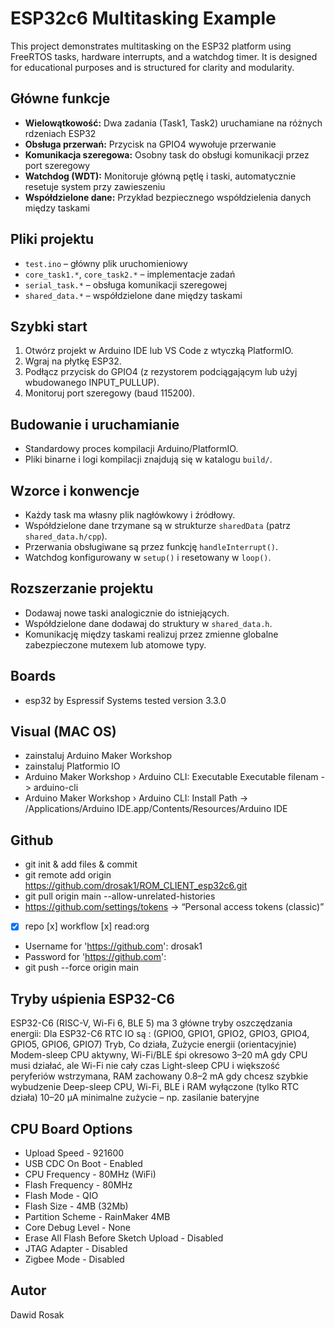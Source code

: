 # ESP32c6 Multitasking Example

This project demonstrates multitasking on the ESP32 platform using FreeRTOS tasks, hardware interrupts, and a watchdog timer. It is designed for educational purposes and is structured for clarity and modularity.

## Główne funkcje
- **Wielowątkowość:** Dwa zadania (Task1, Task2) uruchamiane na różnych rdzeniach ESP32
- **Obsługa przerwań:** Przycisk na GPIO4 wywołuje przerwanie
- **Komunikacja szeregowa:** Osobny task do obsługi komunikacji przez port szeregowy
- **Watchdog (WDT):** Monitoruje główną pętlę i taski, automatycznie resetuje system przy zawieszeniu
- **Współdzielone dane:** Przykład bezpiecznego współdzielenia danych między taskami

## Pliki projektu
- `test.ino` – główny plik uruchomieniowy
- `core_task1.*`, `core_task2.*` – implementacje zadań
- `serial_task.*` – obsługa komunikacji szeregowej
- `shared_data.*` – współdzielone dane między taskami

## Szybki start
1. Otwórz projekt w Arduino IDE lub VS Code z wtyczką PlatformIO.
2. Wgraj na płytkę ESP32.
3. Podłącz przycisk do GPIO4 (z rezystorem podciągającym lub użyj wbudowanego INPUT_PULLUP).
4. Monitoruj port szeregowy (baud 115200).

## Budowanie i uruchamianie
- Standardowy proces kompilacji Arduino/PlatformIO.
- Pliki binarne i logi kompilacji znajdują się w katalogu `build/`.

## Wzorce i konwencje
- Każdy task ma własny plik nagłówkowy i źródłowy.
- Współdzielone dane trzymane są w strukturze `sharedData` (patrz `shared_data.h/cpp`).
- Przerwania obsługiwane są przez funkcję `handleInterrupt()`.
- Watchdog konfigurowany w `setup()` i resetowany w `loop()`.

## Rozszerzanie projektu
- Dodawaj nowe taski analogicznie do istniejących.
- Współdzielone dane dodawaj do struktury w `shared_data.h`.
- Komunikację między taskami realizuj przez zmienne globalne zabezpieczone mutexem lub atomowe typy.


## Boards
- esp32 by Espressif Systems tested version 3.3.0

## Visual (MAC OS)
- zainstaluj Arduino Maker Workshop
- zainstaluj Platformio IO
- Arduino Maker Workshop › Arduino CLI: Executable Executable filenam -> arduino-cli
- Arduino Maker Workshop › Arduino CLI: Install Path -> /Applications/Arduino IDE.app/Contents/Resources/Arduino IDE

## Github
- git init & add files & commit
- git remote add origin https://github.com/drosak1/ROM_CLIENT_esp32c6.git
- git pull origin main --allow-unrelated-histories
- https://github.com/settings/tokens -> “Personal access tokens (classic)”
- [x] repo [x] workflow [x] read:org
- Username for 'https://github.com': drosak1
- Password for 'https://github.com': <paste the token>
- git push --force origin main


## Tryby uśpienia ESP32-C6
ESP32-C6 (RISC-V, Wi-Fi 6, BLE 5) ma 3 główne tryby oszczędzania energii:
Dla ESP32-C6 RTC IO są : (GPIO0, GPIO1, GPIO2, GPIO3, GPIO4, GPIO5, GPIO6, GPIO7)
Tryb, Co działa, Zużycie energii (orientacyjnie)
Modem-sleep	CPU aktywny, Wi-Fi/BLE śpi okresowo	3–20 mA	gdy CPU musi działać, ale Wi-Fi nie cały czas
Light-sleep	CPU i większość peryferiów wstrzymana, RAM zachowany	0.8–2 mA	gdy chcesz szybkie wybudzenie
Deep-sleep	CPU, Wi-Fi, BLE i RAM wyłączone (tylko RTC działa)	10–20 µA	minimalne zużycie – np. zasilanie bateryjne

## CPU Board Options
- Upload Speed                          - 921600
- USB CDC On Boot                       - Enabled
- CPU Frequency                         - 80MHz (WiFi)
- Flash Frequency                       - 80MHz
- Flash Mode                            - QIO
- Flash Size                            - 4MB (32Mb)
- Partition Scheme                      - RainMaker 4MB
- Core Debug Level                      - None
- Erase All Flash Before Sketch Upload  - Disabled
- JTAG Adapter                          - Disabled
- Zigbee Mode                           - Disabled


## Autor
Dawid Rosak
